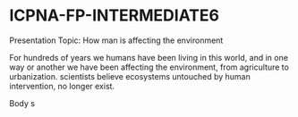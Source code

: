 # ICPNA-FP-INTERMEDIATE6

Presentation
Topic: How man is affecting the environment

For hundreds of years we humans have been living in this world, and in one way or another we have been affecting the environment, from agriculture to urbanization. scientists believe ecosystems untouched by human intervention, no longer exist.

Body
s
